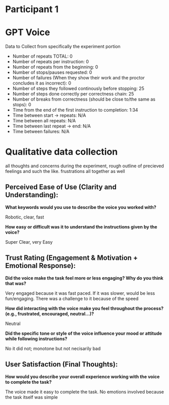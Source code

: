 # Participant 1

# GPT Voice

Data to Collect from specifically the experiment portion

- Number of repeats TOTAL: 0
- Number of repeats per instruction: 0
- Number of repeats from the beginning: 0
- Number of stops/pauses requested: 0
- Number of failures (When they show their work and the proctor concludes it as incorrect): 0
- Number of steps they followed continously before stopping: 25
- Number of steps done correctly per correctness chain: 25
- Number of breaks from correctness (should be close to/the same as stops): 0
- Time from the end of the first instruction to completion: 1:34
- Time between start -> repeats: N/A
- Time between all repeats: N/A
- Time between last repeat -> end: N/A
- Time between failures: N/A

# Qualitative data collection

all thoughts and concerns during the experiment, rough outline of precieved feelings and such the like.
frustrations all together as well

## Perceived Ease of Use (Clarity and Understanding):

**What keywords would you use to describe the voice you worked with?**

Robotic, clear, fast

**How easy or difficult was it to understand the instructions given by the voice?**

Super Clear, very Easy

## Trust Rating (Engagement & Motivation + Emotional Response):

**Did the voice make the task feel more or less engaging? Why do you think that
was?**

Very engaged because it was fast paced. If it was slower, would be less fun/engaging. There was a challenge to it because of the speed

**How did interacting with the voice make you feel throughout the process?
(e.g., frustrated, encouraged, neutral…)?**

Neutral

**Did the specific tone or style of the voice influence your mood or attitude while following instructions?**

No it did not; monotone but not necisarily bad

## User Satisfaction (Final Thoughts):

**How would you describe your overall experience working with the voice to
complete the task?**

The voice made it easy to complete the task. No emotions involved because the task itself was simple
